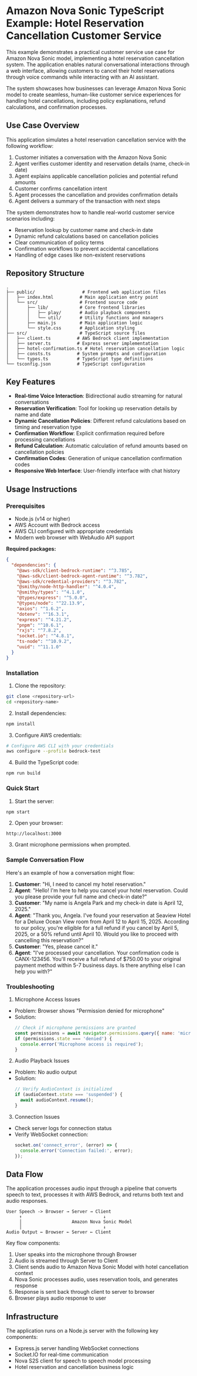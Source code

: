 # Amazon Nova Sonic TypeScript Example: Hotel Reservation Cancellation Customer Service

This example demonstrates a practical customer service use case for Amazon Nova Sonic model, implementing a hotel reservation cancellation system. The application enables natural conversational interactions through a web interface, allowing customers to cancel their hotel reservations through voice commands while interacting with an AI assistant.

The system showcases how businesses can leverage Amazon Nova Sonic model to create seamless, human-like customer service experiences for handling hotel cancellations, including policy explanations, refund calculations, and confirmation processes.

## Use Case Overview

This application simulates a hotel reservation cancellation service with the following workflow:

1. Customer initiates a conversation with the Amazon Nova Sonic
2. Agent verifies customer identity and reservation details (name, check-in date)
3. Agent explains applicable cancellation policies and potential refund amounts
4. Customer confirms cancellation intent
5. Agent processes the cancellation and provides confirmation details
6. Agent delivers a summary of the transaction with next steps

The system demonstrates how to handle real-world customer service scenarios including:
- Reservation lookup by customer name and check-in date
- Dynamic refund calculations based on cancellation policies
- Clear communication of policy terms
- Confirmation workflows to prevent accidental cancellations
- Handling of edge cases like non-existent reservations

## Repository Structure
```
.
├── public/                  # Frontend web application files
│   ├── index.html          # Main application entry point
│   └── src/                # Frontend source code
│       ├── lib/            # Core frontend libraries
│       │   ├── play/       # Audio playback components
│       │   └── util/       # Utility functions and managers
│       ├── main.js         # Main application logic
│       └── style.css       # Application styling
├── src/                    # TypeScript source files
│   ├── client.ts          # AWS Bedrock client implementation
│   ├── server.ts          # Express server implementation
│   ├── hotel-confirmation.ts # Hotel reservation cancellation logic
│   ├── consts.ts          # System prompts and configuration
│   └── types.ts           # TypeScript type definitions
└── tsconfig.json          # TypeScript configuration
```

## Key Features

- **Real-time Voice Interaction**: Bidirectional audio streaming for natural conversations
- **Reservation Verification**: Tool for looking up reservation details by name and date
- **Dynamic Cancellation Policies**: Different refund calculations based on timing and reservation type
- **Confirmation Workflow**: Explicit confirmation required before processing cancellations
- **Refund Calculation**: Automatic calculation of refund amounts based on cancellation policies
- **Confirmation Codes**: Generation of unique cancellation confirmation codes
- **Responsive Web Interface**: User-friendly interface with chat history

## Usage Instructions

### Prerequisites
- Node.js (v14 or higher)
- AWS Account with Bedrock access
- AWS CLI configured with appropriate credentials
- Modern web browser with WebAudio API support

**Required packages:**

```json
{
  "dependencies": {
    "@aws-sdk/client-bedrock-runtime": "^3.785",
    "@aws-sdk/client-bedrock-agent-runtime": "^3.782",
    "@aws-sdk/credential-providers": "^3.782",
    "@smithy/node-http-handler": "^4.0.4",
    "@smithy/types": "^4.1.0",
    "@types/express": "^5.0.0",
    "@types/node": "^22.13.9",
    "axios": "^1.6.2",
    "dotenv": "^16.3.1",
    "express": "^4.21.2",
    "pnpm": "^10.6.1",
    "rxjs": "^7.8.2",
    "socket.io": "^4.8.1",
    "ts-node": "^10.9.2",
    "uuid": "^11.1.0"
  }
}
```

### Installation
1. Clone the repository:
```bash
git clone <repository-url>
cd <repository-name>
```

2. Install dependencies:
```bash
npm install
```

3. Configure AWS credentials:
```bash
# Configure AWS CLI with your credentials
aws configure --profile bedrock-test
```

4. Build the TypeScript code:
```bash
npm run build
```

### Quick Start
1. Start the server:
```bash
npm start
```

2. Open your browser:
```
http://localhost:3000
```

3. Grant microphone permissions when prompted.

### Sample Conversation Flow

Here's an example of how a conversation might flow:

1. **Customer**: "Hi, I need to cancel my hotel reservation."
2. **Agent**: "Hello! I'm here to help you cancel your hotel reservation. Could you please provide your full name and check-in date?"
3. **Customer**: "My name is Angela Park and my check-in date is April 12, 2025."
4. **Agent**: "Thank you, Angela. I've found your reservation at Seaview Hotel for a Deluxe Ocean View room from April 12 to April 15, 2025. According to our policy, you're eligible for a full refund if you cancel by April 5, 2025, or a 50% refund until April 10. Would you like to proceed with cancelling this reservation?"
5. **Customer**: "Yes, please cancel it."
6. **Agent**: "I've processed your cancellation. Your confirmation code is CANX-123456. You'll receive a full refund of $750.00 to your original payment method within 5-7 business days. Is there anything else I can help you with?"

### Troubleshooting
1. Microphone Access Issues
- Problem: Browser shows "Permission denied for microphone"
- Solution: 
  ```javascript
  // Check if microphone permissions are granted
  const permissions = await navigator.permissions.query({ name: 'microphone' });
  if (permissions.state === 'denied') {
    console.error('Microphone access is required');
  }
  ```

2. Audio Playback Issues
- Problem: No audio output
- Solution:
  ```javascript
  // Verify AudioContext is initialized
  if (audioContext.state === 'suspended') {
    await audioContext.resume();
  }
  ```

3. Connection Issues
- Check server logs for connection status
- Verify WebSocket connection:
  ```javascript
  socket.on('connect_error', (error) => {
    console.error('Connection failed:', error);
  });
  ```

## Data Flow
The application processes audio input through a pipeline that converts speech to text, processes it with AWS Bedrock, and returns both text and audio responses.

```ascii
User Speech -> Browser → Server → Client
     ↑                               ↓
     │                   Amazon Nova Sonic Model
     │                               ↓
Audio Output ← Browser ← Server ← Client
```

Key flow components:
1. User speaks into the microphone through Browser
2. Audio is streamed through Server to Client
3. Client sends audio to Amazon Nova Sonic Model with hotel cancellation context
4. Nova Sonic processes audio, uses reservation tools, and generates response
5. Response is sent back through client to server to browser
6. Browser plays audio response to user

## Infrastructure
The application runs on a Node.js server with the following key components:

- Express.js server handling WebSocket connections
- Socket.IO for real-time communication
- Nova S2S client for speech to speech model processing
- Hotel reservation and cancellation business logic
